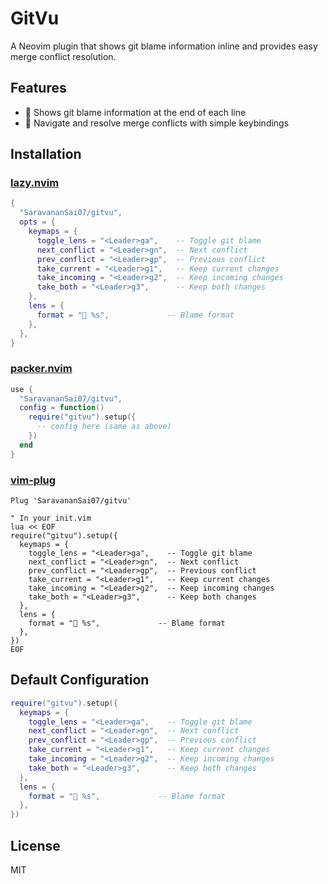 # GitVu

A Neovim plugin that shows git blame information inline and provides easy merge conflict resolution.

## Features

- 👤 Shows git blame information at the end of each line
- 🔄 Navigate and resolve merge conflicts with simple keybindings

## Installation

### [lazy.nvim](https://github.com/folke/lazy.nvim)

```lua
{
  "SaravananSai07/gitvu",
  opts = {
    keymaps = {
      toggle_lens = "<Leader>ga",    -- Toggle git blame
      next_conflict = "<Leader>gn",  -- Next conflict
      prev_conflict = "<Leader>gp",  -- Previous conflict
      take_current = "<Leader>g1",   -- Keep current changes
      take_incoming = "<Leader>g2",  -- Keep incoming changes
      take_both = "<Leader>g3",      -- Keep both changes
    },
    lens = {
      format = "👤 %s",             -- Blame format
    },
  },
}
```

### [packer.nvim](https://github.com/wbthomason/packer.nvim)

```lua
use {
  "SaravananSai07/gitvu",
  config = function()
    require("gitvu").setup({
      -- config here (same as above)
    })
  end
}
```

### [vim-plug](https://github.com/junegunn/vim-plug)

```vim
Plug 'SaravananSai07/gitvu'

" In your init.vim
lua << EOF
require("gitvu").setup({
  keymaps = {
    toggle_lens = "<Leader>ga",    -- Toggle git blame
    next_conflict = "<Leader>gn",  -- Next conflict
    prev_conflict = "<Leader>gp",  -- Previous conflict
    take_current = "<Leader>g1",   -- Keep current changes
    take_incoming = "<Leader>g2",  -- Keep incoming changes
    take_both = "<Leader>g3",      -- Keep both changes
  },
  lens = {
    format = "👤 %s",             -- Blame format
  },
})
EOF
```

## Default Configuration

```lua
require("gitvu").setup({
  keymaps = {
    toggle_lens = "<Leader>ga",    -- Toggle git blame
    next_conflict = "<Leader>gn",  -- Next conflict
    prev_conflict = "<Leader>gp",  -- Previous conflict
    take_current = "<Leader>g1",   -- Keep current changes
    take_incoming = "<Leader>g2",  -- Keep incoming changes
    take_both = "<Leader>g3",      -- Keep both changes
  },
  lens = {
    format = "👤 %s",             -- Blame format
  },
})
```

## License

MIT
